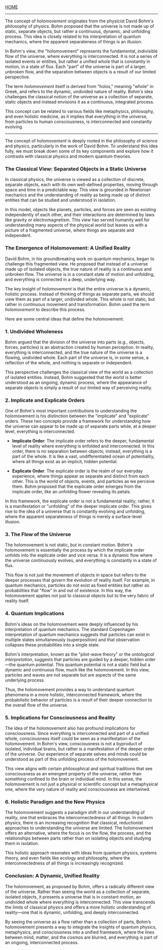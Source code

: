[HOME](/README.md)    

---    

The concept of *holomovement* originates from the physicist David Bohm's philosophy of physics. Bohm proposed that the universe is not made up of static, separate objects, but rather a continuous, dynamic, and unfolding process. This idea is closely related to his interpretation of quantum mechanics, where the apparent separateness of things is an illusion.

In Bohm's view, the "holomovement" represents the fundamental, indivisible flow of the universe, where everything is interconnected. It is not a series of isolated events or entities, but rather a unified whole that is constantly in motion, in a state of flux. Each "part" of the universe is part of a larger, unbroken flow, and the separation between objects is a result of our limited perspective.

The term *holomovement* itself is derived from "holos," meaning "whole" in Greek, and refers to the dynamic, undivided nature of reality. Bohm's idea challenges the classical notion of the universe as a collection of separate, static objects and instead envisions it as a continuous, integrated process.

This concept can be related to various fields like metaphysics, philosophy, and even holistic medicine, as it implies that everything in the universe, from particles to human consciousness, is interconnected and constantly evolving.

---   

The concept of *holomovement* is deeply rooted in the philosophy of science and physics, particularly in the work of David Bohm. To understand this idea fully, we must break down some of its key components and explore how it contrasts with classical physics and modern quantum theories.

### The Classical View: Separated Objects in a Static Universe

In classical physics, the universe is viewed as a collection of discrete, separate objects, each with its own well-defined properties, moving through space and time in a predictable way. This view is grounded in Newtonian mechanics and the understanding of reality as being made up of distinct entities that can be studied and understood in isolation.

In this model, objects like planets, particles, and forces are seen as existing independently of each other, and their interactions are determined by laws like gravity or electromagnetism. This view has served humanity well for understanding many aspects of the physical world but leaves us with a picture of a fragmented universe, where things are separate and independent.

### The Emergence of Holomovement: A Unified Reality

David Bohm, in his groundbreaking work on quantum mechanics, began to challenge this fragmented view. He proposed that instead of a universe made up of isolated objects, the true nature of reality is a continuous and unbroken flow. The universe is in a constant state of motion and unfolding, and everything is connected in a deep, underlying way.

The key insight of *holomovement* is that the entire universe is a dynamic, holistic process. Instead of thinking of things as separate parts, we should view them as part of a larger, undivided whole. This whole is not static, but rather in continuous movement and transformation. Bohm used the term *holomovement* to describe this process.

Here are some central ideas that define the holomovement:

### 1. **Undivided Wholeness**

Bohm argued that the division of the universe into parts (e.g., objects, forces, particles) is an abstraction created by human perception. In reality, everything is interconnected, and the true nature of the universe is a flowing, undivided whole. Each part of the universe is, in some sense, a reflection of the whole, and nothing is separate or independent.

This perspective challenges the classical view of the world as a collection of isolated entities. Instead, Bohm suggested that the world is better understood as an ongoing, dynamic process, where the appearance of separate objects is simply a result of our limited way of perceiving reality.

### 2. **Implicate and Explicate Orders**

One of Bohm's most important contributions to understanding the holomovement is his distinction between the "implicate" and "explicate" orders. These two concepts provide a framework for understanding how the universe can appear to be made up of separate parts while, at a deeper level, everything is interconnected.

* **Implicate Order**: The implicate order refers to the deeper, fundamental level of reality where everything is enfolded and interconnected. In this order, there is no separation between objects; instead, everything is a part of the whole. It is like a vast, undifferentiated ocean of potentiality, where all things exist as an implicit, hidden potential.

* **Explicate Order**: The explicate order is the realm of our everyday experience, where things appear as separate and distinct from each other. This is the world of objects, events, and particles as we perceive them. Bohm proposed that the explicate order emerges from the implicate order, like an unfolding flower revealing its petals.

In this framework, the explicate order is not a fundamental reality; rather, it is a manifestation or "unfolding" of the deeper implicate order. This gives rise to the idea of a universe that is constantly evolving and unfolding, where the apparent separateness of things is merely a surface-level illusion.

### 3. **The Flow of the Universe**

The holomovement is not static, but in constant motion. Bohm's holomovement is essentially the process by which the implicate order unfolds into the explicate order and vice versa. It is a dynamic flow where the universe continuously evolves, and everything is constantly in a state of flux.

This flow is not just the movement of objects in space but refers to the deeper processes that govern the evolution of reality itself. For example, in quantum mechanics, particles do not exist as fixed entities but rather as probabilities that "flow" in and out of existence. In this way, the holomovement applies not just to classical objects but to the very fabric of reality itself.

### 4. **Quantum Implications**

Bohm's ideas on the holomovement were deeply influenced by his interpretation of quantum mechanics. The standard Copenhagen interpretation of quantum mechanics suggests that particles can exist in multiple states simultaneously (superposition) and that observation collapses these probabilities into a single state.

Bohm's interpretation, known as the "pilot-wave theory" or the *ontological interpretation*, suggests that particles are guided by a deeper, hidden order—the quantum potential. This quantum potential is not a static field but a dynamic and continuous flow, much like the holomovement. In this view, particles and waves are not separate but are aspects of the same underlying process.

Thus, the holomovement provides a way to understand quantum phenomena in a more holistic, interconnected framework, where the probabilistic behavior of particles is a result of their deeper connection to the overall flow of the universe.

### 5. **Implications for Consciousness and Reality**

The idea of the holomovement also has profound implications for consciousness. Since everything is interconnected and part of a unified whole, consciousness itself could be seen as a manifestation of the holomovement. In Bohm's view, consciousness is not a byproduct of isolated, individual brains, but rather is a manifestation of the deeper order of the universe. Our experience of separate selves and minds could be understood as part of this unfolding process of the holomovement.

This view aligns with certain philosophical and spiritual traditions that see consciousness as an emergent property of the universe, rather than something confined to the brain or individual mind. In this sense, the holomovement is not just a physical or scientific concept but a metaphysical one, where the very nature of reality and consciousness are intertwined.

### 6. **Holistic Paradigm and the New Physics**

The holomovement suggests a paradigm shift in our understanding of reality, one that embraces the interconnectedness of all things. In modern physics, there is an increasing recognition that classical, reductionist approaches to understanding the universe are limited. The holomovement offers an alternative, where the focus is on the flow, the process, and the relationships between parts rather than on isolating objects and studying them in isolation.

This holistic approach resonates with ideas from quantum physics, systems theory, and even fields like ecology and philosophy, where the interconnectedness of all things is increasingly recognized.

### Conclusion: A Dynamic, Unified Reality

The holomovement, as proposed by Bohm, offers a radically different view of the universe. Rather than seeing the world as a collection of separate, isolated objects, it presents a universe that is in constant motion, an undivided whole where everything is interconnected. This view transcends the limits of classical physics and offers a more holistic understanding of reality—one that is dynamic, unfolding, and deeply interconnected.

By seeing the universe as a flow rather than a collection of parts, Bohm’s holomovement presents a way to integrate the insights of quantum physics, metaphysics, and consciousness into a unified framework, where the lines between mind, matter, and the cosmos are blurred, and everything is part of an ongoing, interconnected process.
